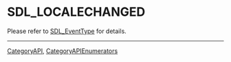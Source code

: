 # SDL_LOCALECHANGED

Please refer to [SDL_EventType](SDL_EventType) for details.

----
[CategoryAPI](CategoryAPI), [CategoryAPIEnumerators](CategoryAPIEnumerators)


